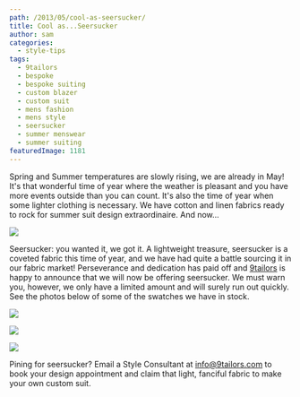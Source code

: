 ```yaml
---
path: /2013/05/cool-as-seersucker/
title: Cool as...Seersucker
author: sam
categories: 
  - style-tips
tags: 
  - 9tailors
  - bespoke
  - bespoke suiting
  - custom blazer
  - custom suit
  - mens fashion
  - mens style
  - seersucker
  - summer menswear
  - summer suiting
featuredImage: 1181
---
```

Spring and Summer temperatures are slowly rising, we are already in May! It's that wonderful time of year where the weather is pleasant and you have more events outside than you can count. It's also the time of year when some lighter clothing is necessary. We have cotton and linen fabrics ready to rock for summer suit design extraordinaire. And now...

[![](http://2.bp.blogspot.com/-Uzuf2IA7RzU/UYLQ-3OOrLI/AAAAAAAACzE/6kZ54bKyb-w/s640/9tailors_2012-+403.jpg)](http://2.bp.blogspot.com/-Uzuf2IA7RzU/UYLQ-3OOrLI/AAAAAAAACzE/6kZ54bKyb-w/s1600/9tailors_2012-+403.jpg)

Seersucker: you wanted it, we got it. A lightweight treasure, seersucker is a coveted fabric this time of year, and we have had quite a battle sourcing it in our fabric market! Perseverance and dedication has paid off and [9tailors](http://www.9tailors.com/) is happy to announce that we will now be offering seersucker. We must warn you, however, we only have a limited amount and will surely run out quickly. See the photos below of some of the swatches we have in stock.

[![](http://1.bp.blogspot.com/-OP84zFAPNOI/UYPwyzaJNnI/AAAAAAAAC0k/lmrtwJOGlxM/s400/image_1.jpeg)](http://1.bp.blogspot.com/-OP84zFAPNOI/UYPwyzaJNnI/AAAAAAAAC0k/lmrtwJOGlxM/s1600/image_1.jpeg)

[![](http://4.bp.blogspot.com/-dSvbcHmeIgM/UYPw0qMEniI/AAAAAAAAC0s/CaGJz4sMG9s/s400/image_2.jpeg)](http://4.bp.blogspot.com/-dSvbcHmeIgM/UYPw0qMEniI/AAAAAAAAC0s/CaGJz4sMG9s/s1600/image_2.jpeg)

[![](http://3.bp.blogspot.com/-FOsG8TcqW3k/UYPw31UdEnI/AAAAAAAAC00/Ac0IBpJrfdY/s400/image_3.jpeg)](http://3.bp.blogspot.com/-FOsG8TcqW3k/UYPw31UdEnI/AAAAAAAAC00/Ac0IBpJrfdY/s1600/image_3.jpeg)

Pining for seersucker? Email a Style Consultant at [info@9tailors.com](mailto:info@9tailors.com) to book your design appointment and claim that light, fanciful fabric to make your own custom suit.